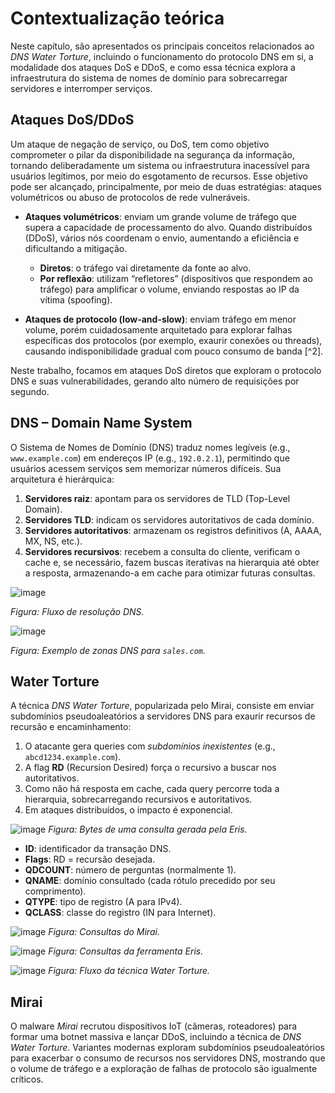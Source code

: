 # Contextualização teórica
Neste capítulo, são apresentados os principais conceitos relacionados ao *DNS Water Torture*, incluindo o funcionamento do protocolo DNS em si, a modalidade dos ataques DoS e DDoS, e como essa técnica explora a infraestrutura do sistema de nomes de domínio para sobrecarregar servidores e interromper serviços.

## Ataques DoS/DDoS

Um ataque de negação de serviço, ou DoS, tem como objetivo comprometer o pilar da disponibilidade na segurança da informação, tornando deliberadamente um sistema ou infraestrutura inacessível para usuários legítimos, por meio do esgotamento de recursos. Esse objetivo pode ser alcançado, principalmente, por meio de duas estratégias: ataques volumétricos ou abuso de protocolos de rede vulneráveis.

- **Ataques volumétricos**: enviam um grande volume de tráfego que supera a capacidade de processamento do alvo. Quando distribuídos (DDoS), vários nós coordenam o envio, aumentando a eficiência e dificultando a mitigação.  
  - **Diretos**: o tráfego vai diretamente da fonte ao alvo.  
  - **Por reflexão**: utilizam “refletores” (dispositivos que respondem ao tráfego) para amplificar o volume, enviando respostas ao IP da vítima (spoofing).  

- **Ataques de protocolo (low-and-slow)**: enviam tráfego em menor volume, porém cuidadosamente arquitetado para explorar falhas específicas dos protocolos (por exemplo, exaurir conexões ou threads), causando indisponibilidade gradual com pouco consumo de banda [^2].

Neste trabalho, focamos em ataques DoS diretos que exploram o protocolo DNS e suas vulnerabilidades, gerando alto número de requisições por segundo.

## DNS – Domain Name System

O Sistema de Nomes de Domínio (DNS) traduz nomes legíveis (e.g., `www.example.com`) em endereços IP (e.g., `192.0.2.1`), permitindo que usuários acessem serviços sem memorizar números difíceis. Sua arquitetura é hierárquica:

1. **Servidores raiz**: apontam para os servidores de TLD (Top-Level Domain).  
2. **Servidores TLD**: indicam os servidores autoritativos de cada domínio.  
3. **Servidores autoritativos**: armazenam os registros definitivos (A, AAAA, MX, NS, etc.).  
4. **Servidores recursivos**: recebem a consulta do cliente, verificam o cache e, se necessário, fazem buscas iterativas na hierarquia até obter a resposta, armazenando-a em cache para otimizar futuras consultas.

![image](https://github.com/user-attachments/assets/25ee1f14-834b-4a95-b542-7330a87a2c37)

*Figura: Fluxo de resolução DNS.*

![image](https://github.com/user-attachments/assets/3e36832f-4630-4db0-9d39-1d620bd8d168)

*Figura: Exemplo de zonas DNS para `sales.com`.*

## Water Torture

A técnica *DNS Water Torture*, popularizada pelo Mirai, consiste em enviar subdomínios pseudoaleatórios a servidores DNS para exaurir recursos de recursão e encaminhamento:

1. O atacante gera queries com *subdomínios inexistentes* (e.g., `abcd1234.example.com`).  
2. A flag **RD** (Recursion Desired) força o recursivo a buscar nos autoritativos.  
3. Como não há resposta em cache, cada query percorre toda a hierarquia, sobrecarregando recursivos e autoritativos.  
4. Em ataques distribuídos, o impacto é exponencial.

![image](https://github.com/user-attachments/assets/c112a45a-e2a6-4480-954d-942806538a6e)
*Figura: Bytes de uma consulta gerada pela Eris.*

- **ID**: identificador da transação DNS.  
- **Flags**: RD = recursão desejada.  
- **QDCOUNT**: número de perguntas (normalmente 1).  
- **QNAME**: domínio consultado (cada rótulo precedido por seu comprimento).  
- **QTYPE**: tipo de registro (A para IPv4).  
- **QCLASS**: classe do registro (IN para Internet).

![image](https://github.com/user-attachments/assets/3656b8f5-1501-423a-ba80-9622eda5f622)
*Figura: Consultas do Mirai.*  

![image](https://github.com/user-attachments/assets/477d8a47-b9f4-45ad-838c-503c65a7c614)
*Figura: Consultas da ferramenta Eris.*  

![image](https://github.com/user-attachments/assets/de6b0079-8ab0-44db-af36-d49feee062d7)
*Figura: Fluxo da técnica Water Torture.*

## Mirai

O malware *Mirai* recrutou dispositivos IoT (câmeras, roteadores) para formar uma botnet massiva e lançar DDoS, incluindo a técnica de *DNS Water Torture*. Variantes modernas exploram subdomínios pseudoaleatórios para exacerbar o consumo de recursos nos servidores DNS, mostrando que o volume de tráfego e a exploração de falhas de protocolo são igualmente críticos.
